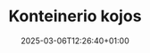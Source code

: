 ---
title: "Konteinerio kojos"
description: "Confoot – supaprastinkite konteinerių logistiką"
date: 2025-03-06T12:26:40+01:00
draft: false
---